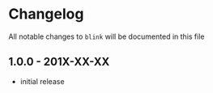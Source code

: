 # Changelog

All notable changes to `blink` will be documented in this file

## 1.0.0 - 201X-XX-XX

- initial release
